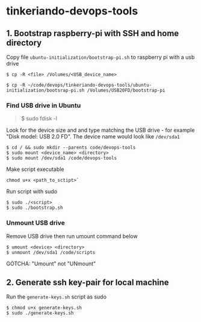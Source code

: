 # tinkeriando-devops-tools

## 1. Bootstrap raspberry-pi with SSH and home directory

Copy file `ubuntu-initialization/bootstrap-pi.sh` to raspberry pi with a usb drive

```
$ cp -R <file> /Volumes/<USB_device_name>

$ cp -R ~/code/devops/tinkeriando-devops-tools/ubuntu-initialization/bootsrap-pi.sh /Volumes/USB20FD/bootstrap-pi
``````

### Find USB drive in Ubuntu
>$ sudo fdisk -l

Look for the device size and and type matching the USB drive - for example "Disk model: USB 2.0 FD". The device name would look like `/dev/sda1`

``` 
$ cd / && sudo mkdir --parents code/devops-tools
$ sudo mount <device_name> <directory>
$ sudo mount /dev/sda1 /code/devops-tools
```

Make script executable
```
chmod u+x <path_to_sctipt>`
```

Run script with sudo
```
$ sudo ./<script>
$ sudo ./bootstrap.sh
```

### Unmount USB drive

Remove USB drive then run umount command below

```
$ umount <device> <directory>
$ unmount /dev/sda1 /code/scripts
```
GOTCHA: "Umount" not "UNmount"

## 2. Generate ssh key-pair for local machine

Run the `generate-keys.sh` script as sudo
```
$ chmod u+x generate-keys.sh
$ sudo ./generate-keys.sh
```



